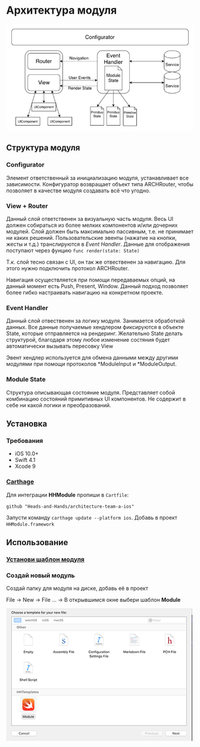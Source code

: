 # Архитектура модуля

![Diagram](../../Resources/ArchitectureDiagram.jpg)

## Структура модуля

### Configurator

Элемент ответственный за инициализацию модуля, устанавливает все зависимости. Конфигуратор возвращает объект типа ARCHRouter, чтобы позволяет в качестве модуля создавать всё что угодно.  

### View + Router

Данный слой ответственен за визуальную часть модуля. Весь UI должен собираться из более мелких компонентов и/или дочерних модулей. Слой должен быть максимально пассивным, т.е. не принимает ни каких решений. Пользовательские эвенты (нажатие на кнопки, жесты и т.д.) транслируются в  *Event Handler*. Данные для отображения поступают через фунцию ````func render(state: State)```` 

Т.к. слой тесно связан с UI, он так же отвественен за навигацию. Для этого нужно подключить протокол ARCHRouter. 

Навигация осуществляется при помощи передаваемых опций, на данный момент есть Push, Present, Window. Данный подход позволяет более гибко настраивать навигацию на конкретном проекте. 

### Event Handler

Данный слой отвественен за логику модуля.  Занимается обработкой данных. Все данные получаемые хендлером фиксируются в объекте State, которые отправляется на рендеринг. Желательно State делать структурой, благодаря этому любое изменение состяния будет автоматически вызывать пересовку View

Эвент хендлер используется для обмена данными между другими модулями при помощи протоколов *ModuleInput и *ModuleOutput. 

### Module State

Структура описывающая состояние модуля. Представляет собой комбинацию состояний примитивных UI компонентов. Не содержит в себе ни какой логики и преобразований.

## Установка

### Требования

- iOS 10.0+
- Swift 4.1
- Xcode 9

### [Carthage](https://github.com/Carthage/Carthage)

Для интеграции **HHModule** пропиши в `Cartfile`:

```
github "Heads-and-Hands/architecture-team-a-ios"
```

Запусти команду `carthage update --platform ios`.  Добавь в проект `HHModule.framework`

## Использование

### [Установи шаблон модуля](../../templates.md)

###  Создай новый модуль

Создай папку для модуля на диске, добавь её в проект

File -> New -> File ... -> В открывшимся окне выбери шаблон **Module**

![NewModule](../../Resources/CreateNewModule.png)
